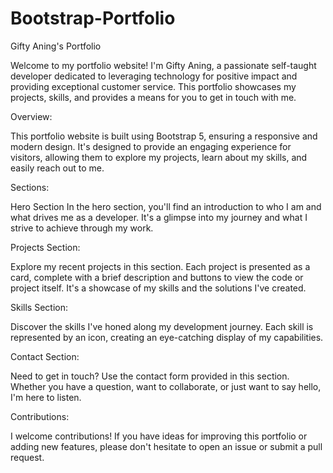# Bootstrap-Portfolio

Gifty Aning's Portfolio

Welcome to my portfolio website! I'm Gifty Aning, a passionate self-taught developer dedicated to leveraging technology for positive impact and providing exceptional customer service. This portfolio showcases my projects, skills, and provides a means for you to get in touch with me.

Overview:

This portfolio website is built using Bootstrap 5, ensuring a responsive and modern design. It's designed to provide an engaging experience for visitors, allowing them to explore my projects, learn about my skills, and easily reach out to me.

Sections:

Hero Section
In the hero section, you'll find an introduction to who I am and what drives me as a developer. It's a glimpse into my journey and what I strive to achieve through my work.

Projects Section:

Explore my recent projects in this section. Each project is presented as a card, complete with a brief description and buttons to view the code or project itself. It's a showcase of my skills and the solutions I've created.

Skills Section:

Discover the skills I've honed along my development journey. Each skill is represented by an icon, creating an eye-catching display of my capabilities.

Contact Section:

Need to get in touch? Use the contact form provided in this section. Whether you have a question, want to collaborate, or just want to say hello, I'm here to listen.

Contributions:

I welcome contributions! If you have ideas for improving this portfolio or adding new features, please don't hesitate to open an issue or submit a pull request.





